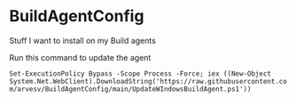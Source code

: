 # BuildAgentConfig
Stuff I want to install on my Build agents


Run this command to update the agent

`
Set-ExecutionPolicy Bypass -Scope Process -Force; iex ((New-Object System.Net.WebClient).DownloadString('https://raw.githubusercontent.com/arvesv/BuildAgentConfig/main/UpdateWIndowsBuildAgent.ps1'))
`